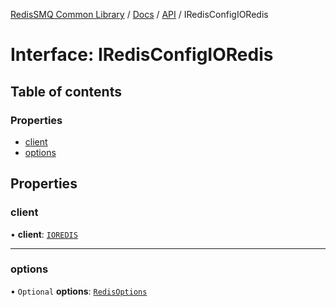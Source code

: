 [RedisSMQ Common Library](../../../README.md) / [Docs](README.md) / [API](docs/api/README.md) / IRedisConfigIORedis

# Interface: IRedisConfigIORedis

## Table of contents

### Properties

- [client](docs/api/interfaces/IRedisConfigIORedis.md#client)
- [options](docs/api/interfaces/IRedisConfigIORedis.md#options)

## Properties

### client

• **client**: [`IOREDIS`](docs/api/enums/ERedisConfigClient.md#ioredis)

___

### options

• `Optional` **options**: [`RedisOptions`](https://github.com/redis/ioredis/blob/v4.28.5/API.md#new_Redis_new)
